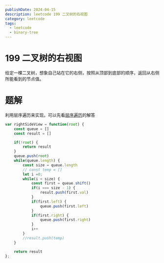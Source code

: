 ```yaml
---
publishDate: 2024-04-15
description: leetcode 199 二叉树的右视图
category: leetcode
tags:
  - leetcode
  - binary-tree
---
```


# 199 二叉树的右视图

给定一棵二叉树，想象自己站在它的右侧，按照从顶部到底部的顺序，返回从右侧所能看到的节点值。

# 题解


利用层序遍历来实现。可以先看[层序遍历](./102-二叉树层次遍历.md)的解答

```javascript
var rightSideView = function(root) {
    const queue = []
    const result = []

    if(!root) {
        return result
    }
    queue.push(root)
    while(queue.length) {
        const size = queue.length
        // const temp = []
        let i =0;
        while(i < size) {
            const first = queue.shift()
            if(i === size - 1) {
                result.push(first.val)
            }
            if(first.left) {
                queue.push(first.left)
            }
            if(first.right) {
                queue.push(first.right)
            }
            i++
        } 
        //result.push(temp)      
    }

    return result 
};
```
